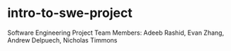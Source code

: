 # intro-to-swe-project
Software Engineering Project
Team Members: Adeeb Rashid, Evan Zhang, Andrew Delpuech, Nicholas Timmons
